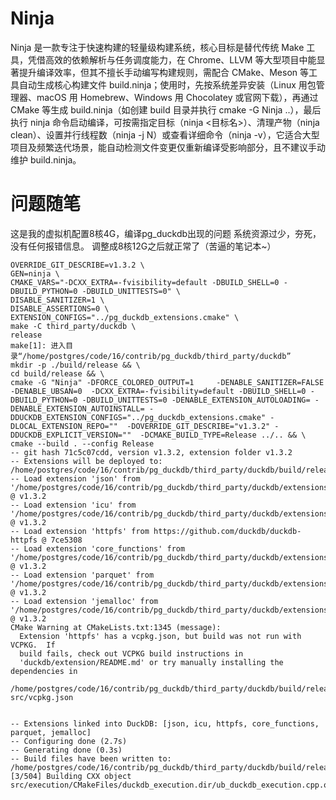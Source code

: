 # Ninja
Ninja 是一款专注于快速构建的轻量级构建系统，核心目标是替代传统 Make 工具，凭借高效的依赖解析与任务调度能力，在 Chrome、LLVM 等大型项目中能显著提升编译效率，但其不擅长手动编写构建规则，需配合 CMake、Meson 等工具自动生成核心构建文件 build.ninja；使用时，先按系统差异安装（Linux 用包管理器、macOS 用 Homebrew、Windows 用 Chocolatey 或官网下载），再通过 CMake 等生成 build.ninja（如创建 build 目录并执行 cmake -G Ninja ..），最后执行 ninja 命令启动编译，可按需指定目标（ninja <目标名>）、清理产物（ninja clean）、设置并行线程数（ninja -j N）或查看详细命令（ninja -v），它适合大型项目及频繁迭代场景，能自动检测文件变更仅重新编译受影响部分，且不建议手动维护 build.ninja。

# 问题随笔
这是我的虚拟机配置8核4G，编译pg_duckdb出现的问题
系统资源过少，夯死，没有任何报错信息。
调整成8核12G之后就正常了（苦逼的笔记本~）
```
OVERRIDE_GIT_DESCRIBE=v1.3.2 \
GEN=ninja \
CMAKE_VARS="-DCXX_EXTRA=-fvisibility=default -DBUILD_SHELL=0 -DBUILD_PYTHON=0 -DBUILD_UNITTESTS=0" \
DISABLE_SANITIZER=1 \
DISABLE_ASSERTIONS=0 \
EXTENSION_CONFIGS="../pg_duckdb_extensions.cmake" \
make -C third_party/duckdb \
release
make[1]: 进入目录“/home/postgres/code/16/contrib/pg_duckdb/third_party/duckdb”
mkdir -p ./build/release && \
cd build/release && \
cmake -G "Ninja" -DFORCE_COLORED_OUTPUT=1     -DENABLE_SANITIZER=FALSE -DENABLE_UBSAN=0  -DCXX_EXTRA=-fvisibility=default -DBUILD_SHELL=0 -DBUILD_PYTHON=0 -DBUILD_UNITTESTS=0 -DENABLE_EXTENSION_AUTOLOADING= -DENABLE_EXTENSION_AUTOINSTALL= -DDUCKDB_EXTENSION_CONFIGS="../pg_duckdb_extensions.cmake" -DLOCAL_EXTENSION_REPO=""  -DOVERRIDE_GIT_DESCRIBE="v1.3.2" -DDUCKDB_EXPLICIT_VERSION=""  -DCMAKE_BUILD_TYPE=Release ../.. && \
cmake --build . --config Release
-- git hash 71c5c07cdd, version v1.3.2, extension folder v1.3.2
-- Extensions will be deployed to: /home/postgres/code/16/contrib/pg_duckdb/third_party/duckdb/build/release/repository
-- Load extension 'json' from '/home/postgres/code/16/contrib/pg_duckdb/third_party/duckdb/extensions' @ v1.3.2
-- Load extension 'icu' from '/home/postgres/code/16/contrib/pg_duckdb/third_party/duckdb/extensions' @ v1.3.2
-- Load extension 'httpfs' from https://github.com/duckdb/duckdb-httpfs @ 7ce5308
-- Load extension 'core_functions' from '/home/postgres/code/16/contrib/pg_duckdb/third_party/duckdb/extensions' @ v1.3.2
-- Load extension 'parquet' from '/home/postgres/code/16/contrib/pg_duckdb/third_party/duckdb/extensions' @ v1.3.2
-- Load extension 'jemalloc' from '/home/postgres/code/16/contrib/pg_duckdb/third_party/duckdb/extensions' @ v1.3.2
CMake Warning at CMakeLists.txt:1345 (message):
  Extension 'httpfs' has a vcpkg.json, but build was not run with VCPKG.  If
  build fails, check out VCPKG build instructions in
  'duckdb/extension/README.md' or try manually installing the dependencies in
  /home/postgres/code/16/contrib/pg_duckdb/third_party/duckdb/build/release/_deps/httpfs_extension_fc-src/vcpkg.json


-- Extensions linked into DuckDB: [json, icu, httpfs, core_functions, parquet, jemalloc]
-- Configuring done (2.7s)
-- Generating done (0.3s)
-- Build files have been written to: /home/postgres/code/16/contrib/pg_duckdb/third_party/duckdb/build/release
[3/504] Building CXX object src/execution/CMakeFiles/duckdb_execution.dir/ub_duckdb_execution.cpp.o
```